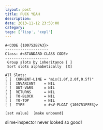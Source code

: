 ```yaml
---
layout: post
title: FUCK YEAH
description:
date: 2013-11-12 23:58:00
category:
tags: ['lisp', 'cepl']
---
```


    #<CODE {100752B7A3}>
    --------------------
    Class: #<STANDARD-CLASS CODE>
    --------------------
     Group slots by inheritance [ ]
     Sort slots alphabetically  [X]

    All Slots:
    [ ]  CURRENT-LINE = "mix(1.0f,2.0f,0.5f)"
    [ ]  INVARIANT    = NIL
    [ ]  OUT-VARS     = NIL
    [ ]  RETURNS      = NIL
    [ ]  TO-BLOCK     = NIL
    [ ]  TO-TOP       = NIL
    [ ]  TYPE         = #<V-FLOAT {100751FFE3}>

    [set value]  [make unbound]

slime-inspector never looked so good!